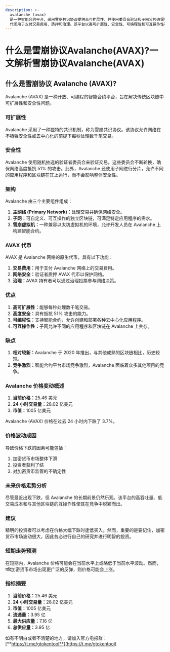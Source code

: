 ```yaml
---
description: >-
  avalanche (avax)
  是一种智能合约平台，采用雪崩共识协议提供高可扩展性，并使用委员会验证和子网分片确保安全性。其架构包括主网络、子网和虚拟机，支持智能合约和去中心化应用程序的开发。avax
  代币用于支付交易费用、质押和治理。该平台以高可扩展性、安全性、可编程性和可互操作性著称，但仍相对较新，市场竞争激烈。
---
```


# 什么是雪崩协议Avalanche(AVAX)?一文解析雪崩协议Avalanche(AVAX)

## 什么是雪崩协议 Avalanche (AVAX)?

Avalanche (AVAX) 是一种开放、可编程的智能合约平台，旨在解决传统区块链中可扩展性和安全性问题。

### 可扩展性

Avalanche 采用了一种独特的共识机制，称为雪崩共识协议。该协议允许网络在不牺牲安全性或去中心化的前提下每秒处理数千笔交易。

### 安全性

Avalanche 使用随机抽选的验证者委员会来验证交易。这些委员会不断轮换，确保网络高度抵抗 51% 的攻击。此外，Avalanche 还使用子网进行分片，允许不同的应用程序和区块链在其上运行，而不会影响整体安全性。

### 架构

Avalanche 由三个主要组件组成：

1. **主网络 (Primary Network)：**&#x5904;理交易并确保网络安全。
2. **子网：**&#x53EF;自定义、可互操作的独立区块链，可满足特定应用程序的需求。
3. **雪崩虚拟机：**&#x4E00;种兼容以太坊虚拟机的环境，允许开发人员在 Avalanche 上构建智能合约。

### AVAX 代币

AVAX 是 Avalanche 网络的原生代币，具有以下功能：

1. **交易费用：**&#x7528;于支付 Avalanche 网络上的交易费用。
2. **网络安全：**&#x9A8C;证者质押 AVAX 代币以保护网络。
3. **治理：**&#x41;VAX 持有者可以通过治理投票参与网络决策。

### 优点

1. **高可扩展性：**&#x80FD;够每秒处理数千笔交易。
2. **高度安全：**&#x5177;有抵抗 51% 攻击的能力。
3. **可编程性：**&#x652F;持智能合约，允许创建和部署各种去中心化应用程序。
4. **可互操作性：**&#x5B50;网允许不同的应用程序和区块链在 Avalanche 上共存。

### 缺点

1. **相对较新：**&#x41;valanche 于 2020 年推出，与其他成熟的区块链相比，历史较短。
2. **竞争激烈：**&#x667A;能合约平台市场竞争激烈，Avalanche 面临着众多其他项目的竞争。

### Avalanche 价格变动概述

1. **当前价格：**&#x32;5.46 美元
2. **24 小时交易量：**&#x32;8.02 亿美元
3. **市值：**&#x31;005 亿美元

Avalanche (AVAX) 价格在过去 24 小时内下跌了 3.7%。

### 价格波动成因

导致价格下跌的因素可能包括：

1. 加密货币市场整体下滑
2. 投资者获利了结
3. 对加密货币监管的不确定性

### 未来价格走势分析

尽管最近出现下跌，但 Avalanche 的长期前景仍然乐观。该平台的高吞吐量、低交易成本和与其他区块链的互操作性使其在竞争中脱颖而出。

### 建议

精明的投资者可以考虑在价格大幅下跌时逢低买入。然而，重要的是要记住，加密货币市场波动很大，因此务必进行自己的研究并进行明智的投资。

### 短期走势预测

在短期内，Avalanche 价格可能会在当前水平上或略低于当前水平波动。然而， यदि加密货币市场出现更广泛的反弹，则价格可能会上涨。

### 指标摘要

1. **当前价格：**&#x32;5.46 美元
2. **24 小时交易量：**&#x32;8.02 亿美元
3. **市值：**&#x31;005 亿美元
4. **流通量：**&#x33;.95 亿
5. **最大供应量：**&#x37;.16 亿
6. **总供应量：**&#x33;.95 亿

如有不明白或者不清楚的地方，请加入官方电报群：[**https://t.me/gtokentool**](https://t.me/gtokentool)
